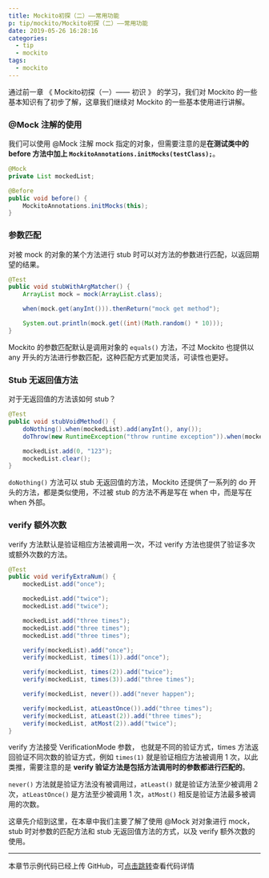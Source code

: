 ```yaml
---
title: Mockito初探（二）——常用功能
p: tip/mockito/Mockito初探（二）——常用功能
date: 2019-05-26 16:28:16
categories:
  - tip
  - mockito
tags:
  - mockito
---
```


通过前一章 《 Mockito初探（一）—— 初识 》 的学习，我们对 Mockito 的一些基本知识有了初步了解，这章我们继续对 Mockito 的一些基本使用进行讲解。

### @Mock 注解的使用

我们可以使用 @Mock 注解 mock 指定的对象，但需要注意的是**在测试类中的 before 方法中加上 `MockitoAnnotations.initMocks(testClass);`**。

```java
@Mock
private List mockedList;

@Before
public void before() {
    MockitoAnnotations.initMocks(this);
}
```

### 参数匹配

对被 mock 的对象的某个方法进行 stub 时可以对方法的参数进行匹配，以返回期望的结果。

```java
@Test
public void stubWithArgMatcher() {
    ArrayList mock = mock(ArrayList.class);

    when(mock.get(anyInt())).thenReturn("mock get method");

    System.out.println(mock.get((int)(Math.random() * 10)));
}
```

Mockito 的参数匹配默认是调用对象的 `equals()` 方法，不过 Mockito 也提供以 any 开头的方法进行参数匹配，这种匹配方式更加灵活，可读性也更好。

### Stub 无返回值方法

对于无返回值的方法该如何 stub？

```java
@Test
public void stubVoidMethod() {
    doNothing().when(mockedList).add(anyInt(), any());
    doThrow(new RuntimeException("throw runtime exception")).when(mockedList).clear();

    mockedList.add(0, "123");
    mockedList.clear();
}
```

`doNothing()` 方法可以 stub 无返回值的方法，Mockito 还提供了一系列的 do 开头的方法，都是类似使用，不过被 stub 的方法不再是写在 when 中，而是写在 when 外部。

### verify 额外次数

verify 方法默认是验证相应方法被调用一次，不过 verify 方法也提供了验证多次或额外次数的方法。

```java
@Test
public void verifyExtraNum() {
    mockedList.add("once");

    mockedList.add("twice");
    mockedList.add("twice");

    mockedList.add("three times");
    mockedList.add("three times");
    mockedList.add("three times");

    verify(mockedList).add("once");
    verify(mockedList, times(1)).add("once");

    verify(mockedList, times(2)).add("twice");
    verify(mockedList, times(3)).add("three times");

    verify(mockedList, never()).add("never happen");

    verify(mockedList, atLeastOnce()).add("three times");
    verify(mockedList, atLeast(2)).add("three times");
    verify(mockedList, atMost(2)).add("twice");
}
```

verify 方法接受 VerificationMode 参数， 也就是不同的验证方式，times 方法返回验证不同次数的验证方式，例如 `times(1)` 就是验证相应方法被调用 1 次，以此类推，需要注意的是 **verify 验证方法是包括方法调用时的参数都进行匹配的**。

`never()` 方法就是验证方法没有被调用过，`atLeast()` 就是验证方法至少被调用 2 次，`atLeastOnce()` 是方法至少被调用 1 次，`atMost()` 相反是验证方法最多被调用的次数。

这章先介绍到这里，在本章中我们主要了解了使用 @Mock 对对象进行 mock，stub 时对参数的匹配方法和 stub 无返回值方法的方式，以及 verify 额外次数的使用。

****
本章节示例代码已经上传 GitHub，可[点击跳转](https://github.com/CloneableX/mockito-demo)查看代码详情